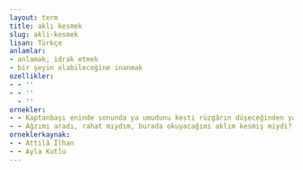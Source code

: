 ```yaml
---
layout: term
title: aklı kesmek
slug: akli-kesmek
lisan: Türkçe
anlamlar:
- anlamak, idrak etmek
- bir şeyin olabileceğine inanmak
ozellikler:
- - ''
- - ''
  - ''
ornekler:
- - Kaptanbaşı eninde sonunda ya umudunu kesti rüzgârın düşeceğinden ya da dalgaları aşacağını aklı kesti…
- - Ağzımı aradı, rahat mıydım, burada okuyacağımı aklım kesmiş miydi?
orneklerkaynak:
- - Attilâ İlhan
- - Ayla Kutlu
---
```

